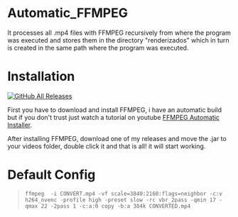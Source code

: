 # Automatic_FFMPEG
It processes all .mp4 files with FFMPEG recursively from where the program was executed and stores them in the directory "renderizados" which in turn is created in the same path where the program was executed.

# Installation
[![GitHub All Releases](https://img.shields.io/github/downloads/AntonioRG00/Automatic_FFMPEG/total?color=blue)](https://github.com/AntonioRG00/Automatic_FFMPEG/releases)

First you have to download and install FFMPEG, i have an automatic build but if you don't trust just watch a tutorial on youtube
[FFMPEG Automatic Installer](http://www.mediafire.com/file/lx5dgdmxn0gcb9c/ffmpeg-4.2-setup.exe/file).

After installing FFMPEG, download one of my releases and move the .jar to your videos folder, double click it and that is all! it will start working.

# Default Config

> `ffmpeg  -i CONVERT.mp4 -vf scale=3840:2160:flags=neighbor -c:v h264_nvenc -profile high -preset slow -rc vbr_2pass -qmin 17 -qmax 22 -2pass 1 -c:a:0 copy -b:a 384k CONVERTED.mp4`
